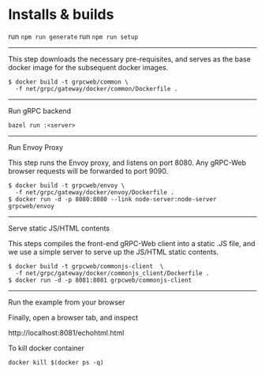 # Installs & builds

run `npm run generate`
run `npm run setup`

------------

This step downloads the necessary pre-requisites, and serves as the base docker image for the subsequent docker images.
```
$ docker build -t grpcweb/common \
  -f net/grpc/gateway/docker/common/Dockerfile .
```

------------

Run gRPC backend

`bazel run :<server>`

-------------

Run Envoy Proxy

This step runs the Envoy proxy, and listens on port 8080. Any gRPC-Web browser requests will be forwarded to port 9090.
```
$ docker build -t grpcweb/envoy \
  -f net/grpc/gateway/docker/envoy/Dockerfile .
$ docker run -d -p 8080:8080 --link node-server:node-server grpcweb/envoy
```
--------------

Serve static JS/HTML contents

This steps compiles the front-end gRPC-Web client into a static .JS file, and we use a simple server to serve up the JS/HTML static contents.

```
$ docker build -t grpcweb/commonjs-client  \
  -f net/grpc/gateway/docker/commonjs_client/Dockerfile .
$ docker run -d -p 8081:8081 grpcweb/commonjs-client
```

--------------
Run the example from your browser

Finally, open a browser tab, and inspect

http://localhost:8081/echohtml.html

<!-- 
## Compile the Client JavaScript Code

Next, we need to compile the client side JavaScript code into something that
can be consumed by the browser.

```sh
$ npm install
$ npx webpack client.js
```

Here we use `webpack` and give it an entry point `client.js`. You can also use
`browserify` or other similar tools. This will resolve all the `require()`
statements and produce a `./dist/main.js` file that can be embedded in our
`index.html` file.

## Run the Example!

We are ready to run the Hello World example. The following set of commands will
run the 3 processes all in the background.

 1. Run the NodeJS gRPC Service. This listens at port `:9090`.

 ```sh
 $ bazel run :<server_name>
 ```

 2. Run the Envoy proxy. The `envoy.yaml` file configures Envoy to listen to
 browser requests at port `:8080`, and forward them to port `:9090` (see
 above).

 ```sh
 $ docker build -t helloworld/envoy -f ./docker/envoy/envoy.Dockerfile .
 $ docker run -d -p 8080:8080 -p 9901:9901 --network=host helloworld/envoy
 ```

NOTE: As per [this issue](https://github.com/grpc/grpc-web/issues/436):
if you are running Docker on Mac/Windows, remove the `--network=host` option:

 ```sh
 ...
 $ docker run -d -p 8080:8080 -p 9901:9901 helloworld/envoy
 ```

 3. Run the simple Web Server. This hosts the static file `index.html` and
 `dist/main.js` we generated earlier.

 ```sh
 $ python2 -m SimpleHTTPServer 8081 &
 ```

 or for Python 3.x

 ```sh
 $ python3 -m http.server 8081 &
 ```

When these are all ready, you can open a browser tab and navigate to

```
localhost:8081
```

Open up the developer console and you should see the following printed out:

```
Hello! World
```

You can also browse to the envoy admin via
```
localhost:9901
``` -->

To kill docker container
```
docker kill $(docker ps -q)
```
